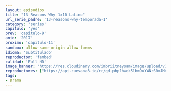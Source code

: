 ```yaml
---
layout: episodios
title: "13 Reasons Why 1x10 Latino"
url_serie_padre: '13-reasons-why-temporada-1'
category: 'series'
capitulo: 'yes'
prev: 'capitulo-9'
anio: '2017'
proximo: 'capitulo-11'
sandbox: allow-same-origin allow-forms
idioma: 'Subtitulado'
reproductor: 'fembed'
calidad: 'Full HD'
image_banner: 'https://res.cloudinary.com/imbriitneysam/image/upload/v1546545022/reason1-banner-min.jpg'
reproductores: ["https://api.cuevana3.io/rr/gd.php?h=ek5lbm9xYWNrS0xJMVp5b21KREk0dFBLbjVkaHhkRGdrOG1jbnBpUnhhS1Zsb1I2bjlUTG9MaXFoNmQweDVPMTI5bDVjNHJEeGNQYnJJeVlpYk8zNUplU3FadVkyUT09"]
tags:
- Drama
---
```











